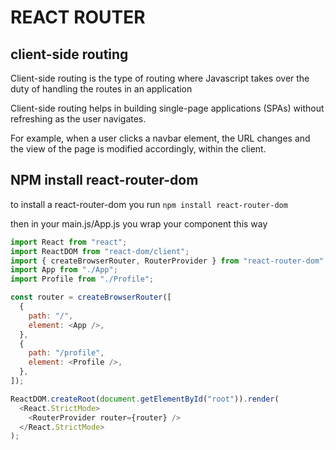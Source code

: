 # REACT ROUTER

## client-side routing

Client-side routing is the type of routing where Javascript takes over the duty of handling the routes in an application

Client-side routing helps in building single-page applications (SPAs) without refreshing as the user navigates.

For example, when a user clicks a navbar element, the URL changes and the view of the page is modified accordingly, within the client.

## NPM install react-router-dom

to install a react-router-dom you run `npm install react-router-dom`

then in your main.js/App.js you wrap your component this way

```js
import React from "react";
import ReactDOM from "react-dom/client";
import { createBrowserRouter, RouterProvider } from "react-router-dom";
import App from "./App";
import Profile from "./Profile";

const router = createBrowserRouter([
  {
    path: "/",
    element: <App />,
  },
  {
    path: "/profile",
    element: <Profile />,
  },
]);

ReactDOM.createRoot(document.getElementById("root")).render(
  <React.StrictMode>
    <RouterProvider router={router} />
  </React.StrictMode>
);
```